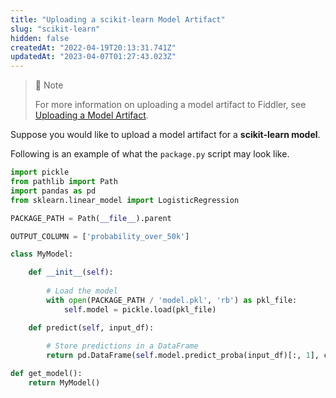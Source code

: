 ```yaml
---
title: "Uploading a scikit-learn Model Artifact"
slug: "scikit-learn"
hidden: false
createdAt: "2022-04-19T20:13:31.741Z"
updatedAt: "2023-04-07T01:27:43.023Z"
---
```

> 🚧 Note
> 
> For more information on uploading a model artifact to Fiddler, see [Uploading a Model Artifact](doc:uploading-model-artifacts).

Suppose you would like to upload a model artifact for a **scikit-learn model**.

Following is an example of what the `package.py` script may look like.

```python
import pickle
from pathlib import Path
import pandas as pd
from sklearn.linear_model import LogisticRegression

PACKAGE_PATH = Path(__file__).parent

OUTPUT_COLUMN = ['probability_over_50k']

class MyModel:

    def __init__(self):
        
        # Load the model
        with open(PACKAGE_PATH / 'model.pkl', 'rb') as pkl_file:
            self.model = pickle.load(pkl_file)

    def predict(self, input_df):
        
        # Store predictions in a DataFrame
        return pd.DataFrame(self.model.predict_proba(input_df)[:, 1], columns=OUTPUT_COLUMN)

def get_model():
    return MyModel()
```